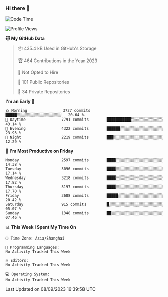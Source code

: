 ### Hi there 👋

<!--
**qbosen/qbosen** is a ✨ _special_ ✨ repository because its `README.md` (this file) appears on your GitHub profile.

Here are some ideas to get you started:

- 🔭 I’m currently working on ...
- 🌱 I’m currently learning ...
- 👯 I’m looking to collaborate on ...
- 🤔 I’m looking for help with ...
- 💬 Ask me about ...
- 📫 How to reach me: ...
- 😄 Pronouns: ...
- ⚡ Fun fact: ...
-->

<!--START_SECTION:waka-->
![Code Time](http://img.shields.io/badge/Code%20Time-2%2C111%20hrs%2036%20mins-blue)

![Profile Views](http://img.shields.io/badge/Profile%20Views-0-blue)

**🐱 My GitHub Data** 

> 📦 435.4 kB Used in GitHub's Storage 
 > 
> 🏆 464 Contributions in the Year 2023
 > 
> 🚫 Not Opted to Hire
 > 
> 📜 101 Public Repositories 
 > 
> 🔑 34 Private Repositories 
 > 
**I'm an Early 🐤** 

```text
🌞 Morning                3727 commits        █████░░░░░░░░░░░░░░░░░░░░   20.64 % 
🌆 Daytime                7791 commits        ███████████░░░░░░░░░░░░░░   43.14 % 
🌃 Evening                4322 commits        ██████░░░░░░░░░░░░░░░░░░░   23.93 % 
🌙 Night                  2219 commits        ███░░░░░░░░░░░░░░░░░░░░░░   12.29 % 
```
📅 **I'm Most Productive on Friday** 

```text
Monday                   2597 commits        ████░░░░░░░░░░░░░░░░░░░░░   14.38 % 
Tuesday                  3096 commits        ████░░░░░░░░░░░░░░░░░░░░░   17.14 % 
Wednesday                3218 commits        ████░░░░░░░░░░░░░░░░░░░░░   17.82 % 
Thursday                 3197 commits        ████░░░░░░░░░░░░░░░░░░░░░   17.70 % 
Friday                   3688 commits        █████░░░░░░░░░░░░░░░░░░░░   20.42 % 
Saturday                 915 commits         █░░░░░░░░░░░░░░░░░░░░░░░░   05.07 % 
Sunday                   1348 commits        ██░░░░░░░░░░░░░░░░░░░░░░░   07.46 % 
```


📊 **This Week I Spent My Time On** 

```text
🕑︎ Time Zone: Asia/Shanghai

💬 Programming Languages: 
No Activity Tracked This Week

🔥 Editors: 
No Activity Tracked This Week

💻 Operating System: 
No Activity Tracked This Week
```


 Last Updated on 08/09/2023 16:39:58 UTC
<!--END_SECTION:waka-->
